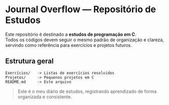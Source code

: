 # Journal Overflow — Repositório de Estudos

Este repositório é destinado a **estudos de programação em C**.  
Todos os códigos devem seguir o mesmo padrão de organização e clareza, servindo como referência para exercícios e projetos futuros.

## Estrutura geral

```text
Exercícios/   -> Listas de exercícios resolvidos
Projetos/     -> Pequenos projetos em C
README.md     -> Este arquivo
```

> Este é o meu diário de estudos, registrando aprendizado de forma organizada e consistente.
